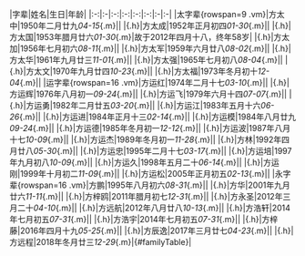 |字辈|姓名|生日|年龄|
|:-:|:-|:-:|:-:|:-:|:-:|:-|:-|
|太字辈{rowspan=9 .vm}|方太中|1950年二月廿九*04-15*{.m}||
|{.h}|方太成|1952年正月初四*01-30*{.m}||
|{.h}|方太国|1953年腊月廿六*01-30*{.m}|故于2012年四月十八，终年58岁|
|{.h}|方太加|1956年七月初六*08-11*{.m}||
|{.h}|方太军|1959年六月廿八*08-02*{.m}||
|{.h}|方太华|1961年九月廿三*11-01*{.m}||
|{.h}|方太强|1965年七月初八*08-04*{.m}||
|{.h}|方太文|1970年九月廿四*10-23*{.m}||
|{.h}|方太福|1973年冬月初十*12-04*{.m}||
|运字辈{rowspan=16 .vm}|方运红|1974年二月十七*03-10*{.m}||
|{.h}|方运辉|1976年八月初一*09-24*{.m}||
|{.h}|方运飞|1979年六月十四*07-07*{.m}||
|{.h}|方运勇|1982年二月廿五*03-20*{.m}||
|{.h}|方运江|1983年五月十六*06-26*{.m}||
|{.h}|方运进|1984年正月十三*02-14*{.m}||
|{.h}|方运模|1984年八月廿九*09-24*{.m}||
|{.h}|方运德|1985年冬月初一*12-12*{.m}||
|{.h}|方运波|1987年八月十七*10-09*{.m}||
|{.h}|方运杰|1989年冬月初一*11-28*{.m}||
|{.h}|方林|1992年四月廿八*05-30*{.m}||
|{.h}|方运忠|1995年二月十七*03-17*{.m}||
|{.h}|方运培|1997年九月初八*10-09*{.m}||
|{.h}|方运久|1998年五月二十*06-14*{.m}||
|{.h}|方运刚|1999年十月初二*11-09*{.m}||
|{.h}|方运松|2005年正月初五*02-13*{.m}||
|永字辈{rowspan=16 .vm}|方鹏|1995年八月初六*08-31*{.m}||
|{.h}|方华|2001年九月廿六*11-11*{.m}||
|{.h}|方梓鸥|2011年腊月初七*12-31*{.m}||
|{.h}|方永圣|2012年三月二十*04-10*{.m}||
|{.h}|方远航|2012年八月廿八*10-13*{.m}||
|{.h}|方浩轩|2014年七月初五*07-31*{.m}||
|{.h}|方浩宇|2014年七月初五*07-31*{.m}||
|{.h}|方梓藤|2016年四月十九*05-25*{.m}||
|{.h}|方辰逸|2017年三月廿七*04-23*{.m}||
|{.h}|方远程|2018年冬月廿三*12-29*{.m}|{#familyTable}|

<script>
function getAge(date, lunar) {
    var DATE = ['', '一','二','三','四','五','六','七','八','九','十','十一','十二','十三','十四','十五','十六','十七','十八','十九','二十','廿一','廿二','廿三','廿四','廿五','廿六','廿七','廿八','廿九','三十'];
    var MONTH = ['', '一','二','三','四','五','六','七','八','九','十','冬','腊'];
    var indexOf = function(arr, v) {for(var i in arr) { if (arr[i]==v) return i }};
    var l = chineseLunar.solarToLunar(date);
    var tmp = lunar.split('年');
    var ly = tmp[0];
    tmp = tmp[1].split('月');
    var lm = indexOf(MONTH, tmp[0]);
    var ld = indexOf(DATE, tmp[1]);
    var age = l.year -ly;
    if (l.month < lm || (l.month == lm && l.day < ld)) {
        age--;
    }
    return age;
}
function updateAge(day) {
    $('#familyTable tr').each(function(i){
        var tds = $(this).children('td');
        if (i != 0 && !$(tds[3]).text()) {
            var text = $(tds[2]).text();
            var age = getAge(day, text.replace(/\d\d-\d\d$/, ''));
            $(tds[3]).text(age+'岁');
        }
    });
}
updateAge(new Date());
</script>
